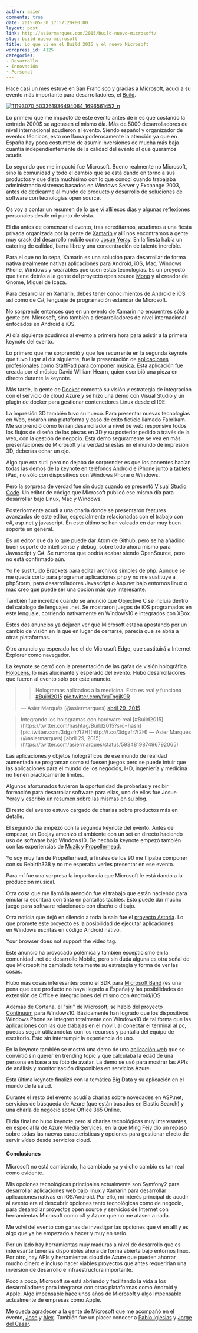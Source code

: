 ```yaml
---
author: asier
comments: true
date: 2015-05-30 17:57:20+00:00
layout: post
link: http://asiermarques.com/2015/build-nuevo-microsoft/
slug: build-nuevo-microsoft
title: Lo que vi en el Build 2015 y el nuevo Microsoft
wordpress_id: 4125
categories:
- Desarrollo
- Innovación
- Personal
---
```


Hace casi un mes estuve en San Francisco y gracias a Microsoft, acudí a su evento más importante para desarrolladores, el [Build](http://www.buildwindows.com/).

[![11193070_503361936494064_1696561452_n](http://asiermarques.com/wp-content/uploads/2015/05/11193070_503361936494064_1696561452_n.jpg)](http://asiermarques.com/wp-content/uploads/2015/05/11193070_503361936494064_1696561452_n.jpg)

Lo primero que me impactó de este evento antes de ir es que costando la entrada 2000$ se agotasen el mismo día. Más de 5000 desarrolladores de nivel internacional acudieron al evento. Siendo español y organizador de eventos técnicos, esto me llama poderosamente la atención ya que en España hay poca costumbre de asumir inversiones de mucha más baja cuantía independientemente de la calidad del evento al que queramos acudir.

Lo segundo que me impactó fue Microsoft. Bueno realmente no Microsoft, sino la comunidad y todo el cambio que se está dando en torno a sus productos y que dista muchísimo con lo que conocí cuando trabajaba administrando sistemas basados en Windows Server y Exchange 2003, antes de dedicarme al mundo de producto y desarrollo de soluciones de software con tecnologías open source.

Os voy a contar un resumen de lo que vi allí esos días y algunas reflexiones personales desde mi punto de vista.

El día antes de comenzar el evento, tras acreditarnos, acudimos a una fiesta privada organizada por la gente de [Xamarin](http://xamarin.com) y allí nos encontramos a gente muy crack del desarrollo mobile como [Josue Yeray](http://geeks.ms/blogs/jyeray/). En la fiesta había un catering de calidad, barra libre y una concentración de talento increíble.

Para el que no lo sepa, Xamarin es una solución para desarrollar de forma nativa (realmente nativa) aplicaciones para Android, iOS, Mac, Windows Phone, Windows y wearables que usen estas tecnologías. Es un proyecto que tiene detrás a la gente del proyecto open source [Mono](http://www.mono-project.com/) y al creador de Gnome, Miguel de Icaza.

Para desarrollar en Xamarin, debes tener conocimientos de Android e iOS así como de C#, lenguaje de programación estándar de Microsoft.

No sorprende entonces que en un evento de Xamarin no encuentres sólo a gente pro-Microsoft, sino también a desarrolladores de nivel internacional enfocados en Android e iOS.

Al día siguiente acudimos al evento a primera hora para asistir a la primera keynote del evento.

Lo primero que me sorprendió y que fue recurrente en la segunda keynote que tuvo lugar al día siguiente, fue la presentación de [aplicaciones profesionales como StaffPad para componer música](http://www.staffpad.net/). Esta aplicación fue creada por el músico David William Hearn, quien escribió una pieza en directo durante la keynote.

Más tarde, la gente de [Docker](https://www.docker.com/) comentó su visión y estrategia de integración con el servicio de cloud Azure y se hizo una demo con Visual Studio y un plugin de docker para gestionar contenedores Linux desde el IDE.

La impresión 3D también tuvo su hueco. Para presentar nuevas tecnologías en Web, crearon una plataforma y caso de éxito ficticio llamado Fabrikam. Me sorprendió cómo tenían desarrollador a nivel de web responsive todos los flujos de diseño de las piezas en 3D y su posterior pedido a través de la web, con la gestión de negocio. Esta demo seguramente se vea en más presentaciones de Microsoft y la verdad si estás en el mundo de impresión 3D, deberías echar un ojo.

Algo que era sutil pero no dejaba de sorprender es que los ponentes hacían todas las demos de la keynote en teléfonos Android e iPhone junto a tablets iPad, no sólo con dispositivos con Windows Phone o Windows.

Pero la sorpresa de verdad fue sin duda cuando se presentó [Visual Studio Code](https://code.visualstudio.com/). Un editor de código que Microsoft publicó ese mismo día para desarrollar bajo Linux, Mac y Windows.

Posteriormente acudí a una charla donde se presentaron features avanzadas de este editor, especialmente relacionadas con el trabajo con c#, asp.net y javascript. En este último se han volcado en dar muy buen soporte en general.

Es un editor que da lo que puede dar Atom de Github, pero se ha añadido buen soporte de intellisense y debug, sobre todo ahora mismo para Javascript y C#. Se rumorea que podría acabar siendo OpenSource, pero no está confirmado aún.

Yo he sustituido Brackets para editar archivos simples de php. Aunque se me queda corto para programar aplicaciones php y no me sustituye a phpStorm, para desarrolladores Javascript o Asp.net bajo entornos linux o mac creo que puede ser una opción más que interesante.

También fue increíble cuando se anunció que Objective C se incluía dentro del catalogo de lenguajes .net. Se mostraron juegos de iOS programados en este lenguaje, corriendo nativamente en Windows10 e integrados con XBox.

Estos dos anuncios ya dejaron ver que Microsoft estaba apostando por un cambio de visión en la que en lugar de cerrarse, parecía que se abría a otras plataformas.

Otro anuncio ya esperado fue el de Microsoft Edge, que sustituirá a Internet Explorer como navegador.

La keynote se cerró con la presentación de las gafas de visión holográfica [HoloLens](https://www.microsoft.com/microsoft-hololens/en-us), lo más alucinante y esperado del evento. Hubo desarrolladores que fueron al evento sólo por este anuncio.




<blockquote>

> 
> Hologramas aplicados a la medicina. Esto es real y funciona [#Build2015](https://twitter.com/hashtag/Build2015?src=hash) [pic.twitter.com/fvuTngjK9R](http://t.co/fvuTngjK9R)
> 
> 
— Asier Marqués (@asiermarques) [abril 29, 2015](https://twitter.com/asiermarques/status/593479650795507716)</blockquote>






<blockquote>
Integrando los hologramas con hardware real [#Build2015](https://twitter.com/hashtag/Build2015?src=hash) [pic.twitter.com/3dgzfr7t2H](http://t.co/3dgzfr7t2H) — Asier Marqués (@asiermarques) [abril 29, 2015](https://twitter.com/asiermarques/status/593481987496792065)
</blockquote>





Las aplicaciones y objetos holográficos de ese mundo de realidad aumentada se programan como si fuesen juegos pero se puede intuir que las aplicaciones para el mundo de los negocios, I+D, ingeniería y medicina no tienen prácticamente límites.

Algunos afortunados tuvieron la oportunidad de probarlas y recibir formación para desarrollar software para ellas, uno de ellos fue Josue Yeray y [escribió un resumen sobre las mismas en su blog](http://geeks.ms/blogs/jyeray/archive/2015/05/04/hololens-build-2015-holographic-academy.aspx).

El resto del evento estuvo cargado de charlas sobre productos más en detalle.

El segundo día empezó con la segunda keynote del evento. Antes de empezar, un Deejay amenizó el ambiente con un set en directo haciendo uso de software bajo Windows10. De hecho la keynote empezó también con las experiencias de [Muzik](http://www.muzikofficial.com/) y [Propellerhead](https://www.propellerheads.se/).

Yo soy muy fan de Propellerhead, a finales de los 90 me flipaba componer con su Rebirth338 y no me esperaba verles presentar en ese evento.

Para mí fue una sorpresa la importancia que Microsoft le está dando a la producción musical.

Otra cosa que me llamó la atención fue el trabajo que están haciendo para emular la escritura con tinta en pantallas táctiles. Esto puede dar mucho juego para software relacionado con diseño o dibujo.

Otra noticia que dejó en silencio a toda la sala fue el [proyecto Astoria](https://dev.windows.com/en-us/uwp-bridges/project-astoria). Lo que promete este proyecto es la posibilidad de ejecutar aplicaciones en Windows escritas en código Android nativo.


Your browser does not support the video tag.

Este anuncio ha provocado polémica y también escepticismo en la comunidad .net de desarrollo Mobile, pero sin duda alguna es otra señal de que Microsoft ha cambiado totalmente su estrategia y forma de ver las cosas.

Hubo más cosas interesantes como el SDK para [Microsoft Band](https://www.microsoft.com/Microsoft-Band/en-us) (es una pena que este producto no haya llegado a España) y las posibilidades de extensión de Office e integraciones del mismo con Android/iOS.

Además de Cortana, el "siri" de Microsoft, se habló del proyecto [Continuum](http://www.theverge.com/2015/5/6/8560195/microsoft-continuum-for-phones-windows-10) para Windows10. Básicamente han logrado que los dispositivos Windows Phone se integren totalmente con Windows10 de tal forma que las aplicaciones con las que trabajas en el móvil, al conectar el terminal al pc, puedas seguir utilizándolas con los recursos y pantalla del equipo de escritorio. Esto sin interrumpir la experiencia de uso.

En la keynote también se mostró una demo de una [aplicación web](http://how-old.net/) que se convirtió sin querer en trending topic y que calculaba la edad de una persona en base a su foto de avatar. La demo se usó para mostrar las APIs de análisis y monitorización disponibles en servicios Azure.

Esta última keynote finalizó con la temática Big Data y su aplicación en el mundo de la salud.

Durante el resto del evento acudí a charlas sobre novedades en ASP.net, servicios de búsqueda de Azure (que están basados en Elastic Search) y una charla de negocio sobre Office 365 Online.

El día final no hubo keynote pero sí charlas tecnológicas muy interesantes, en especial la de [Azure Media Services](http://azure.microsoft.com/es-es/services/media-services/), en la que [Ming Feiy](https://twitter.com/mingfeiy) dio un repaso sobre todas las nuevas características y opciones para gestionar el reto de servir vídeo desde servicios cloud.


#### Conclusiones


Microsoft no está cambiando, ha cambiado ya y dicho cambio es tan real como evidente.

Mis opciones tecnológicas principales actualmente son Symfony2 para desarrollar aplicaciones web bajo linux y Xamarin para desarrollar aplicaciones nativas en iOS/Android. Por ello, mi interés principal de acudir al evento era el descubrir opciones tanto tecnológicas como de negocio, para desarrollar proyectos open source y servicios de Internet con herramientas Microsoft como c# y Azure que no me atasen a nada.

Me volví del evento con ganas de investigar las opciones que vi en allí y es algo que ya he empezado a hacer y muy en serio.

Por un lado hay herramientas muy maduras a nivel de desarrollo que es interesante tenerlas disponibles ahora de forma abierta bajo entornos linux. Por otro, hay APIs y herramientas cloud de Azure que pueden ahorrar mucho dinero e incluso hacer viables proyectos que antes requerirían una inversión de desarrollo e infraestructura importante.

Poco a poco, Microsoft se está abriendo y facilitando la vida a los desarrolladores para integrarse con otras plataformas como Android y Apple. Algo impensable hace unos años de Microsoft y algo impensable actualmente de empresas como Apple.

Me queda agradecer a la gente de Microsoft que me acompañó en el evento, [Jose](https://twitter.com/wasat) y [Alex](https://twitter.com/alejacma). También fue un placer conocer a [Pablo Iglesias](https://twitter.com/PYDotCom) y [Jorge del Casar](https://twitter.com/JorgeCasar).




